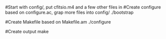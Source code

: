 #Start with config/, put cfitsio.m4 and a few other files in
#Create configure based on configure.ac, grap more files into config/
./bootstrap

#Create Makefile based on Makefile.am
./configure

#Create output
make
